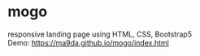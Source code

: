 # mogo
responsive landing page using HTML, CSS, Bootstrap5 <br>
Demo: https://ma9da.github.io/mogo/index.html
